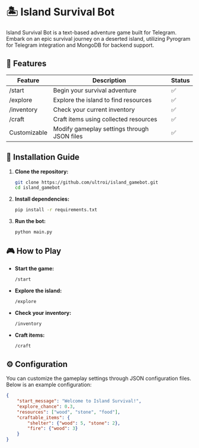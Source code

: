 # 🏝️ Island Survival Bot

Island Survival Bot is a text-based adventure game built for Telegram. Embark on an epic survival journey on a deserted island, utilizing Pyrogram for Telegram integration and MongoDB for backend support.

## 🌟 Features

| Feature            | Description                                      | Status |
|--------------------|--------------------------------------------------|--------|
| /start             | Begin your survival adventure                     | ✅     |
| /explore           | Explore the island to find resources              | ✅     |
| /inventory         | Check your current inventory                      | ✅     |
| /craft             | Craft items using collected resources             | ✅     |
| Customizable       | Modify gameplay settings through JSON files       | ✅     |

## 🚀 Installation Guide

1. **Clone the repository:**
    ```bash
    git clone https://github.com/ultroi/island_gamebot.git
    cd island_gamebot
    ```

2. **Install dependencies:**
    ```bash
    pip install -r requirements.txt
    ```

3. **Run the bot:**
    ```bash
    python main.py
    ```

## 🎮 How to Play

- **Start the game:**
    ```bash
    /start
    ```

- **Explore the island:**
    ```bash
    /explore
    ```

- **Check your inventory:**
    ```bash
    /inventory
    ```

- **Craft items:**
    ```bash
    /craft
    ```

## ⚙️ Configuration

You can customize the gameplay settings through JSON configuration files. Below is an example configuration:
```json
{
    "start_message": "Welcome to Island Survival!",
    "explore_chance": 0.3,
    "resources": ["wood", "stone", "food"],
    "craftable_items": {
        "shelter": {"wood": 5, "stone": 2},
        "fire": {"wood": 3}
    }
}
